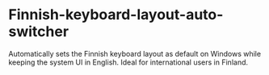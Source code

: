 # Finnish-keyboard-layout-auto-switcher
Automatically sets the Finnish keyboard layout as default on Windows while keeping the system UI in English. Ideal for international users in Finland.
